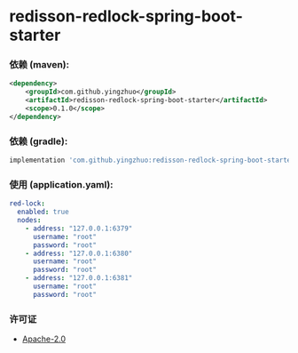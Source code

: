 # redisson-redlock-spring-boot-starter

### 依赖 (maven):

```xml
<dependency>
    <groupId>com.github.yingzhuo</groupId>
    <artifactId>redisson-redlock-spring-boot-starter</artifactId>
    <scope>0.1.0</scope>
</dependency>
```

### 依赖 (gradle):

```groovy
implementation 'com.github.yingzhuo:redisson-redlock-spring-boot-starter:0.1.0'
```

### 使用 (application.yaml):

```yaml
red-lock:
  enabled: true
  nodes:
    - address: "127.0.0.1:6379"
      username: "root"
      password: "root"
    - address: "127.0.0.1:6380"
      username: "root"
      password: "root"
    - address: "127.0.0.1:6381"
      username: "root"
      password: "root"
```

### 许可证

* [Apache-2.0](./LICENSE.txt)

